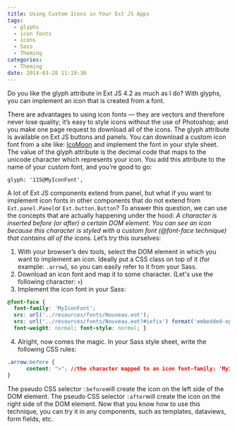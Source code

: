 ```yaml
---
title: Using Custom Icons in Your Ext JS Apps
tags:
  - glyphs
  - icon fonts
  - icons
  - Sass
  - Theming
categories:
  - Theming
date: 2014-03-28 11:19:30
---
```


Do you like the glyph attribute in Ext JS 4.2 as much as I do? With glyphs, you can implement an icon that is created from a font. 

<!--more-->

There are advantages to using icon fonts — they are vectors and therefore never lose quality; it’s easy to style icons without the use of Photoshop; and you make one page request to download all of the icons. The glyph attribute is available on Ext JS buttons and panels. You can download a custom icon font from a site like: [IcoMoon](http://icomoon.io/) and implement the font in your style sheet. The value of the glyph attribute is the decimal code that maps to the unicode character which represents your icon. You add this attribute to the name of your custom font, and you’re good to go:

`glyph: '115@MyIconFont',`

A lot of Ext JS components extend from panel, but what if you want to implement icon fonts in other components that do not extend from `Ext.panel.Panel`or `Ext.button.Button`? To answer this question, we can use the concepts that are actually happening under the hood: _A character is inserted before (or after) a certain DOM element. You can see an icon because this character is styled with a custom font (@font-face technique) that contains all of the icons._ Let’s try this ourselves:

1.  With your browser’s dev tools, select the DOM element in which you want to implement an icon. Ideally put a CSS class on top of it (for example: `.arrow`), so you can easily refer to it from your Sass.
2.  Download an icon font and map it to some character. (Let's use the following character: `>`)
3.  Implement the icon font in your Sass:

```CSS
@font-face { 
  font-family: 'MyIconFont'; 
  src: url('../resources/fonts/Nouveau.eot'); 
  src: url('../resources/fonts/Nouveau.eot?#iefix') format('embedded-opentype'), url('../resources/fonts/Nouveau.woff') format('woff'), url('../resources/fonts/Nouveau.ttf') format('truetype'), url('../resources/fonts/Nouveau.svg#Nouveau') format('svg'); 
  font-weight: normal; font-style: normal; }
```
    
4.  Alright, now comes the magic. In your Sass style sheet, write the following CSS rules:
  
```CSS
.arrow:before { 
      content: ">"; //the character mapped to an icon font-family: 'MyIconFont'; //the name of the icon font color: red; //set additional colors or dimensions... margin-right: 10px;
}
```  

The pseudo CSS selector `:before`will create the icon on the left side of the DOM element. The pseudo CSS selector `:after`will create the icon on the right side of the DOM element. Now that you know how to use this technique, you can try it in any components, such as templates, dataviews, form fields, etc.